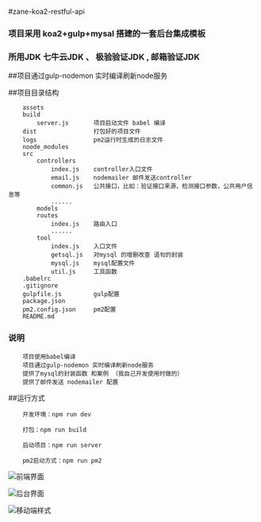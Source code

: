 #zane-koa2-restful-api


### 项目采用 koa2+gulp+mysal 搭建的一套后台集成模板

### 所用JDK    七牛云JDK  、 极验验证JDK , 邮箱验证JDK


##项目通过gulp-nodemon 实时编译刷新node服务


##项目目录结构
```
	assets    
	build 
		server.js     	项目启动文件 babel 编译
	dist   				打包好的项目文件	
	logs                pm2运行时生成的日志文件
	noode_modules      
	src
		controllers     
			index.js    controller入口文件
			email.js    nodemailer 邮件发送controller
			common.js   公共接口，比如：验证接口来源，检测接口参数，公共用户信息等
			......
		models
		routes
			index.js    路由入口
			......
		tool
			index.js    入口文件
			getsql.js   对mysql 的增删改查 语句的封装
			mysql.js    mysql配置文件
			util.js     工具函数
	.babelrc
	.gitignore
	gulpfile.js         gulp配置
	package.json
	pm2.config.json     pm2配置
	README.md		

```

### 说明

```
	项目使用babel编译
	项目通过gulp-nodemon 实时编译刷新node服务
	提供了mysql的封装函数 和案例 （我自己开发使用时做的）
	提供了邮件发送 nodemailer 配置

```



##运行方式
```
	开发环境：npm run dev

	打包：npm run build

	启动项目：npm run server

	pm2启动方式：npm run pm2

```




![前端界面](https://git.oschina.net/uploads/images/2017/0912/151325_c9179a97_818875.png "前端界面")

![后台界面](https://git.oschina.net/uploads/images/2017/0912/151342_71591bbf_818875.png "后台界面")

![移动端样式](https://git.oschina.net/uploads/images/2017/0912/151354_da20b67b_818875.png "移动端样式")






